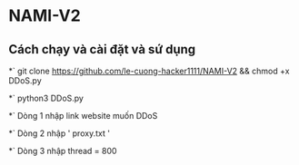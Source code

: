 # NAMI-V2

## Cách chạy và cài đặt và sứ dụng

*` git clone https://github.com/le-cuong-hacker1111/NAMI-V2 && chmod +x DDoS.py

*` python3 DDoS.py

*` Dòng 1 nhập link website muốn DDoS

*` Dòng 2 nhập ' proxy.txt '

*` Dòng 3 nhập thread = 800
